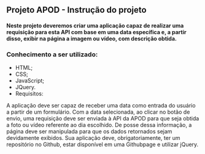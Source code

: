 ## Projeto APOD - Instrução do projeto

#### Neste projeto deveremos criar uma aplicação capaz de realizar uma requisição para esta API com base em uma data específica e, a partir disso, exibir na página a imagem ou vídeo, com descrição obtida.
### Conhecimento a ser utilizado:

* HTML;
* CSS;
* JavaScript;
* JQuery.
* Requisitos:

 A aplicação deve ser capaz de receber uma data como entrada do usuário a partir de um formulário.
 Com a data selecionada, ao clicar no botão de envio, uma requisição deve ser enviada à API da APOD para que seja obtida a foto ou vídeo referente ao dia escolhido.
 De posse dessa informação, a página deve ser manipulada para que os dados retornados sejam devidamente exibidos.
 Sua aplicação deve, obrigatoriamente, ter um repositório no Github, estar disponível em uma Githubpage e utilizar jQuery.
